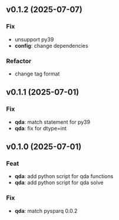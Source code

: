 ## v0.1.2 (2025-07-07)

### Fix

- unsupport py39
- **config**: change dependencies

### Refactor

- change tag format

## v0.1.1 (2025-07-01)

### Fix

- **qda**: match statement for py39
- **qda**: fix for dtype=int

## v0.1.0 (2025-07-01)

### Feat

- **qda**: add python script for qda functions
- **qda**: add python script for qda solve

### Fix

- **qda**: match pysparq 0.0.2
